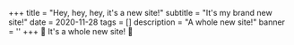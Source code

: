 +++
title = "Hey, hey, hey, it's a new site!"
subtitle = "It's my brand new site!"
date = 2020-11-28
tags = []
description = "A whole new site!"
banner = ''
+++
 🎉 It's a whole new site! 🎉
